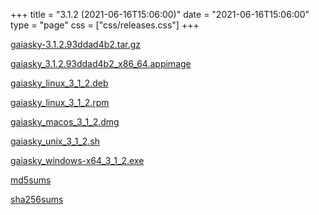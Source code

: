 +++
title = "3.1.2 (2021-06-16T15:06:00)"
date = "2021-06-16T15:06:00"
type = "page"
css = ["css/releases.css"]
+++

<section class="download-links">

<div class="package">

[gaiasky-3.1.2.93ddad4b2.tar.gz](https://gaia.ari.uni-heidelberg.de/gaiasky/releases/3.1.2.93ddad4b2/gaiasky-3.1.2.93ddad4b2.tar.gz)

</div>
<div class="package">

[gaiasky_3.1.2.93ddad4b2_x86_64.appimage](https://gaia.ari.uni-heidelberg.de/gaiasky/releases/3.1.2.93ddad4b2/gaiasky_3.1.2.93ddad4b2_x86_64.appimage)

</div>
<div class="package">

[gaiasky_linux_3_1_2.deb](https://gaia.ari.uni-heidelberg.de/gaiasky/releases/3.1.2.93ddad4b2/gaiasky_linux_3_1_2.deb)

</div>
<div class="package">

[gaiasky_linux_3_1_2.rpm](https://gaia.ari.uni-heidelberg.de/gaiasky/releases/3.1.2.93ddad4b2/gaiasky_linux_3_1_2.rpm)

</div>
<div class="package">

[gaiasky_macos_3_1_2.dmg](https://gaia.ari.uni-heidelberg.de/gaiasky/releases/3.1.2.93ddad4b2/gaiasky_macos_3_1_2.dmg)

</div>
<div class="package">

[gaiasky_unix_3_1_2.sh](https://gaia.ari.uni-heidelberg.de/gaiasky/releases/3.1.2.93ddad4b2/gaiasky_unix_3_1_2.sh)

</div>
<div class="package">

[gaiasky_windows-x64_3_1_2.exe](https://gaia.ari.uni-heidelberg.de/gaiasky/releases/3.1.2.93ddad4b2/gaiasky_windows-x64_3_1_2.exe)

</div>
<div class="package">

[md5sums](https://gaia.ari.uni-heidelberg.de/gaiasky/releases/3.1.2.93ddad4b2/md5sums)

</div>
<div class="package">

[sha256sums](https://gaia.ari.uni-heidelberg.de/gaiasky/releases/3.1.2.93ddad4b2/sha256sums)

</div>


</section>
